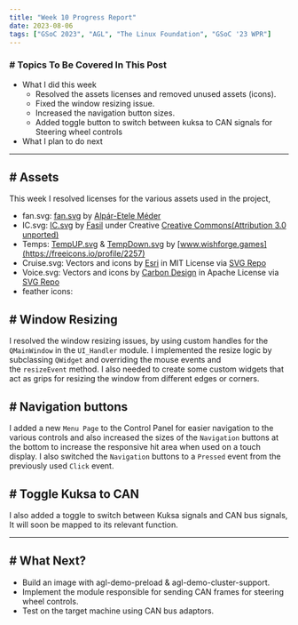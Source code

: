 ```yaml
---
title: "Week 10 Progress Report"
date: 2023-08-06
tags: ["GSoC 2023", "AGL", "The Linux Foundation", "GSoC '23 WPR"]
---
```


### # Topics To Be Covered In This Post
- What I did this week
	- Resolved the assets licenses and removed unused assets (icons).
	- Fixed the window resizing issue.
	- Increased the navigation button sizes.
	- Added toggle button to switch between kuksa to CAN signals for Steering wheel controls
- What I plan to do next 

---

## # Assets

This week I resolved licenses for the various assets used in the project,

- fan.svg: [fan.svg](https://www.iconfinder.com/icons/3328905/cooling_fan_hotel_service_icon) by [Alpár-Etele Méder](https://www.iconfinder.com/pocike)
- IC.svg: [IC.svg](https://freeicons.io/seo-icons/speed-optimization-icon-32691) by [Fasil](https://freeicons.io/profile/722) under Creative [Creative Commons(Attribution 3.0 unported)](https://creativecommons.org/licenses/by/3.0/)
- Temps: [TempUP.svg](https://freeicons.io/weather-4/weather-tforecast-hermometer-temperature-summer-hot-icon-44794) & [TempDown.svg](https://freeicons.io/weather-4/weather-forecast-thermometer-temperature-winter-cold-icon-44752) by [www.wishforge.games](https://freeicons.io/profile/2257) 
- Cruise.svg: Vectors and icons by <a href="https://github.com/Esri/calcite-ui-icons?ref=svgrepo.com" target="_blank">Esri</a> in MIT License via <a href="https://www.svgrepo.com/" target="_blank">SVG Repo</a>
- Voice.svg: Vectors and icons by <a href="https://github.com/carbon-design-system/carbon?ref=svgrepo.com" target="_blank">Carbon Design</a> in Apache License via <a href="https://www.svgrepo.com/" target="_blank">SVG Repo</a>
- feather icons:  

## # Window Resizing

I resolved the window resizing issues, by using custom handles for the `QMainWindow` in the `UI_Handler` module.  I implemented the resize logic by subclassing `QWidget` and overriding the mouse events and the `resizeEvent` method. I also needed to create some custom widgets that act as grips for resizing the window from different edges or corners.

## # Navigation buttons

I added a new `Menu Page` to the Control Panel for easier navigation to the various controls and also increased the sizes of the `Navigation` buttons at the bottom to increase the responsive hit area when used on a touch display. I also switched the `Navigation` buttons to a `Pressed` event from the previously used `Click` event.

## # Toggle Kuksa to CAN

I also added a toggle to switch between Kuksa signals and CAN bus signals, It will soon be mapped to its relevant function.

---
## # What Next?

- Build an image with agl-demo-preload & agl-demo-cluster-support.
- Implement the module responsible for sending CAN frames for steering wheel controls.
- Test on the target machine using CAN bus adaptors.